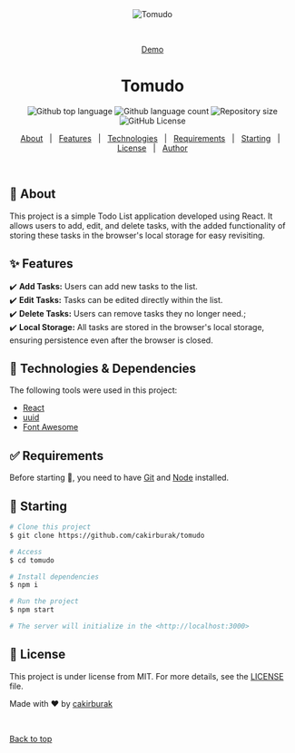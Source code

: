 <div align="center" id="top"> 
  <img src="https://img.icons8.com/color/96/todo-list--v1.png" alt="Tomudo" />

  &#xa0;

  <a href="https://tomudo.onrender.com">Demo</a>
</div>

<h1 align="center">Tomudo</h1>

<p align="center">
  <img alt="Github top language" src="https://img.shields.io/github/languages/top/cakirburak/tomudo?color=56BEB8">

  <img alt="Github language count" src="https://img.shields.io/github/languages/count/cakirburak/tomudo?color=56BEB8">

  <img alt="Repository size" src="https://img.shields.io/github/repo-size/cakirburak/tomudo?color=56BEB8">

  <img alt="GitHub License" src="https://img.shields.io/github/license/cakirburak/tomudo?color=56BEB8">


</p>


<p align="center">
  <a href="#dart-about">About</a> &#xa0; | &#xa0; 
  <a href="#sparkles-features">Features</a> &#xa0; | &#xa0;
  <a href="#rocket-technologies">Technologies</a> &#xa0; | &#xa0;
  <a href="#white_check_mark-requirements">Requirements</a> &#xa0; | &#xa0;
  <a href="#checkered_flag-starting">Starting</a> &#xa0; | &#xa0;
  <a href="#memo-license">License</a> &#xa0; | &#xa0;
  <a href="https://github.com/cakirburak" target="_blank">Author</a>
</p>

<br>

## :dart: About ##

This project is a simple Todo List application developed using React. It allows users to add, edit, and delete tasks, with the added functionality of storing these tasks in the browser's local storage for easy revisiting.

## :sparkles: Features ##

:heavy_check_mark: **Add Tasks:** Users can add new tasks to the list.\
:heavy_check_mark: **Edit Tasks:** Tasks can be edited directly within the list.\
:heavy_check_mark: **Delete Tasks:** Users can remove tasks they no longer need.;\
:heavy_check_mark: **Local Storage:** All tasks are stored in the browser's local storage, ensuring persistence even after the browser is closed.

## :rocket: Technologies & Dependencies ##

The following tools were used in this project:

- [React](https://pt-br.reactjs.org/)
- [uuid](https://www.npmjs.com/package/uuid)
- [Font Awesome](https://fontawesome.com/docs/web/use-with/react/)

## :white_check_mark: Requirements ##

Before starting :checkered_flag:, you need to have [Git](https://git-scm.com) and [Node](https://nodejs.org/en/) installed.

## :checkered_flag: Starting ##

```bash
# Clone this project
$ git clone https://github.com/cakirburak/tomudo

# Access
$ cd tomudo

# Install dependencies
$ npm i

# Run the project
$ npm start

# The server will initialize in the <http://localhost:3000>
```

## :memo: License ##

This project is under license from MIT. For more details, see the [LICENSE](LICENSE.md) file.


Made with :heart: by <a href="https://github.com/cakirburak" target="_blank">cakirburak</a>

&#xa0;

<a href="#top">Back to top</a>
